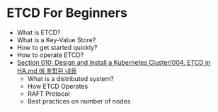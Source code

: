 # ETCD For Beginners

* What is ETCD?
* What is a Key-Value Store?
* How to get started quickly?
* How to operate ETCD?
* [Section 010: Design and Install a Kubernetes Cluster/004. ETCD in HA.md 에 포함된 내용](/kubernetes/Section%20010%3A%20Design%20and%20Install%20a%20Kubernetes%20Cluster/004.%20ETCD%20in%20HA.md)
  * What is a distributed system?
  * How ETCD Operates
  * RAFT Protocol
  * Best practices on number of nodes
